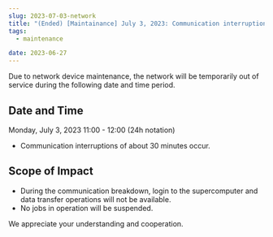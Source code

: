 ```yaml
---
slug: 2023-07-03-network
title: "(Ended) [Maintainance] July 3, 2023: Communication interruption due to network device maintenance"
tags:
  - maintenance

date: 2023-06-27
---
```




Due to network device maintenance, the network will be temporarily out of service during the following date and time period.

<!-- truncate -->

## Date and Time

Monday, July 3, 2023 11:00 - 12:00 (24h notation)
- Communication interruptions of about 30 minutes occur.

## Scope of Impact
- During the communication breakdown, login to the supercomputer and data transfer operations will not be available.
- No jobs in operation will be suspended.

We appreciate your understanding and cooperation.
